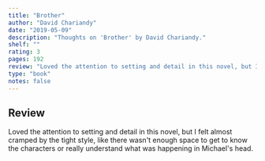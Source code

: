 ```yaml
---
title: "Brother"
author: "David Chariandy"
date: "2019-05-09"
description: "Thoughts on 'Brother' by David Chariandy."
shelf: ""
rating: 3
pages: 192
review: "Loved the attention to setting and detail in this novel, but I felt almost cramped by the tight style, like there wasn't enough space to get to know the characters or really understand what was happening in Michael's head."
type: "book"
notes: false
---
```


## Review

Loved the attention to setting and detail in this novel, but I felt almost cramped by the tight style, like there wasn't enough space to get to know the characters or really understand what was happening in Michael's head.

